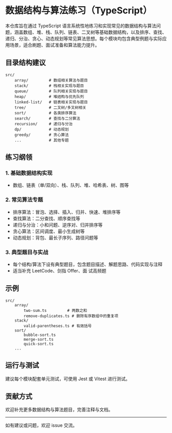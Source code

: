 # 数据结构与算法练习（TypeScript）

本仓库旨在通过 TypeScript 语言系统性地练习和实现常见的数据结构与算法问题，涵盖数组、堆、栈、队列、链表、二叉树等基础数据结构，以及排序、查找、递归、分治、贪心、动态规划等常见算法思想。每个模块均包含典型例题与实际应用场景，适合刷题、面试准备和算法能力提升。

## 目录结构建议

```
src/
	array/         # 数组相关算法与题目
	stack/         # 栈相关实现与题目
	queue/         # 队列相关实现与题目
	heap/          # 堆结构与优先队列
	linked-list/   # 链表相关实现与题目
	tree/          # 二叉树/多叉树相关
	sort/          # 各类排序算法
	search/        # 查找与二分算法
	recursion/     # 递归与分治
	dp/            # 动态规划
	greedy/        # 贪心算法
	...            # 其他专题
```

## 练习纲领

### 1. 基础数据结构实现
- 数组、链表（单/双向）、栈、队列、堆、哈希表、树、图等

### 2. 常见算法专题
- 排序算法：冒泡、选择、插入、归并、快速、堆排序等
- 查找算法：二分查找、顺序查找等
- 递归与分治：小和问题、逆序对、归并排序等
- 贪心算法：区间调度、最小生成树等
- 动态规划：背包、最长子序列、路径问题等

### 3. 典型题目与实战
- 每个结构/算法下设有典型题目，包含题目描述、解题思路、代码实现与注释
- 适当补充 LeetCode、剑指 Offer、面 试高频题

## 示例

```
src/
	array/
		two-sum.ts         # 两数之和
		remove-duplicates.ts # 删除有序数组中的重复项
	stack/
		valid-parentheses.ts # 有效括号
	sort/
		bubble-sort.ts
		merge-sort.ts
		quick-sort.ts
	...
```

## 运行与测试
建议每个模块配套单元测试，可使用 Jest 或 Vitest 进行测试。

## 贡献方式
欢迎补充更多数据结构与算法题目，完善注释与文档。

---
如有建议或问题，欢迎 issue 交流。